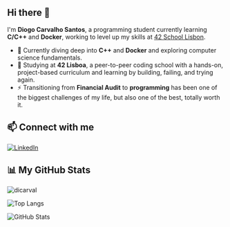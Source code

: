 ## Hi there 👋

I'm **Diogo Carvalho Santos**, a programming student currently learning **C/C++** and **Docker**, working to level up my skills at [42 School Lisbon](https://42lisboa.com/).

- 🌱 Currently diving deep into **C++** and **Docker** and exploring computer science fundamentals.
- 🏫 Studying at **42 Lisboa**, a peer-to-peer coding school with a hands-on, project-based curriculum and learning by building, failing, and trying again.
- ⚡ Transitioning from **Financial Audit** to **programming** has been one of the biggest challenges of my life, but also one of the best, totally worth it.


## 📫 Connect with me

[![LinkedIn](https://img.shields.io/badge/-LinkedIn-blue?style=for-the-badge&logo=linkedin&logoColor=white)](https://www.linkedin.com/in/diogo-c-santos)

<!--## 🛠️ Languages and Tools

<p align="left">
  <img src="https://cdn.jsdelivr.net/gh/devicons/devicon/icons/c/c-original.svg" alt="C" width="40" height="40"/>
  <img src="https://cdn.jsdelivr.net/gh/devicons/devicon/icons/cplusplus/cplusplus-original.svg" alt="C++" width="40" height="40"/>
  <img src="https://cdn.jsdelivr.net/gh/devicons/devicon/icons/python/python-original.svg" alt="Python" width="40" height="40"/>
  <img src="https://cdn.jsdelivr.net/gh/devicons/devicon/icons/javascript/javascript-original.svg" alt="JavaScript" width="40" height="40"/>
  <img src="https://cdn.jsdelivr.net/gh/devicons/devicon/icons/html5/html5-original.svg" alt="HTML5" width="40" height="40"/>
  <img src="https://cdn.jsdelivr.net/gh/devicons/devicon/icons/css3/css3-original.svg" alt="CSS3" width="40" height="40"/>
</p>-->

## 📊 My GitHub Stats

<p align="left">
  <img src="https://komarev.com/ghpvc/?username=hbourlot&label=Profile%20views&color=0e75b6&style=flat" alt="dicarval" />
</p>

<p align="left">
  <img src="https://github-readme-stats.vercel.app/api/top-langs/?username=dicarval&layout=compact&theme=tokyonight" alt="Top Langs" />
</p>

<p align="left">
  <img src="https://github-readme-stats.vercel.app/api?username=dicarval&show_icons=true&locale=en&theme=tokyonight" alt="GitHub Stats" />
</p>

